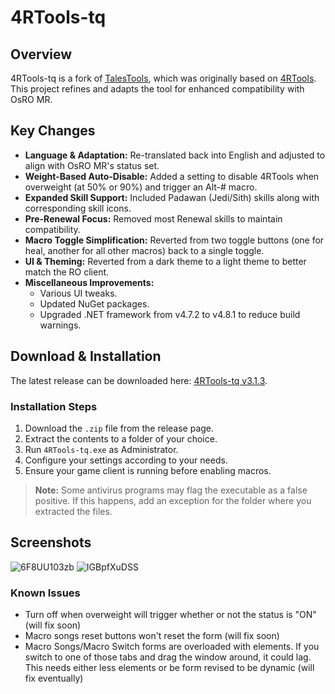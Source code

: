 # 4RTools-tq

## Overview
4RTools-tq is a fork of [TalesTools](https://github.com/biancaazuma/TalesTools), which was originally based on [4RTools](https://github.com/4RTools/4RTools). This project refines and adapts the tool for enhanced compatibility with OsRO MR.

## Key Changes
- **Language & Adaptation:** Re-translated back into English and adjusted to align with OsRO MR's status set.
- **Weight-Based Auto-Disable:** Added a setting to disable 4RTools when overweight (at 50% or 90%) and trigger an Alt-# macro.
- **Expanded Skill Support:** Included Padawan (Jedi/Sith) skills along with corresponding skill icons.
- **Pre-Renewal Focus:** Removed most Renewal skills to maintain compatibility.
- **Macro Toggle Simplification:** Reverted from two toggle buttons (one for heal, another for all other macros) back to a single toggle.
- **UI & Theming:** Reverted from a dark theme to a light theme to better match the RO client.
- **Miscellaneous Improvements:**
  - Various UI tweaks.
  - Updated NuGet packages.
  - Upgraded .NET framework from v4.7.2 to v4.8.1 to reduce build warnings.

## Download & Installation

The latest release can be downloaded here: [4RTools-tq v3.1.3](https://github.com/torrq/4RTools-tq/releases/tag/v3.1.3).

### Installation Steps
1. Download the `.zip` file from the release page.
2. Extract the contents to a folder of your choice.
3. Run `4RTools-tq.exe` as Administrator.
4. Configure your settings according to your needs.
5. Ensure your game client is running before enabling macros.

> **Note:** Some antivirus programs may flag the executable as a false positive. If this happens, add an exception for the folder where you extracted the files.

## Screenshots

![6F8UU103zb](https://github.com/user-attachments/assets/3ac0ea1e-54f4-4486-a816-9c41e37bb140)
![IGBpfXuDSS](https://github.com/user-attachments/assets/0a7a8d1d-a0d3-42ea-a036-9f0f6f3af396)

### Known Issues
- Turn off when overweight will trigger whether or not the status is "ON" (will fix soon)
- Macro songs reset buttons won't reset the form (will fix soon)
- Macro Songs/Macro Switch forms are overloaded with elements. If you switch to one of those tabs and drag the window around, it could lag. This needs either less elements or be form revised to be dynamic (will fix eventually)
